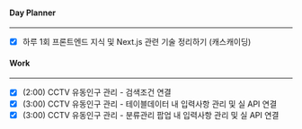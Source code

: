 
#### Day Planner
---
- [x] 하루 1회 프론트엔드 지식 및 Next.js 관련 기술 정리하기 (캐스캐이딩)


#### Work
---
- [x] (2:00) CCTV 유동인구 관리 - 검색조건 연결
- [x] (3:00) CCTV 유동인구 관리 - 테이블데이터 내 입력사항 관리 및 실 API 연결
- [x] (3:00) CCTV 유동인구 관리 - 분류관리 팝업 내 입력사항 관리 및 실 API 연결
